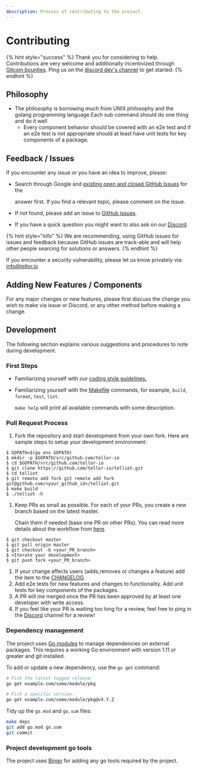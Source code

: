 ```yaml
---
description: Process of contributing to the project.
---
```


# Contributing

{% hint style="success" %}
Thank you for considering to help. Contributions are very welcome and additionally incentivized through [Gitcoin bounties](https://gitcoin.co/tellor-io). Ping us on the [discord dev's channel](https://discord.gg/2rw2wQ38) to get started.
{% endhint %}

## Philosophy

* The philosophy is borrowing much from UNIX philosophy and the golang programming language.Each sub command should do one thing and do it well
  * Every component behavior should be covered with an e2e test and if an  e2e test is not appropriate should at least have unit tests for key components of a package.

## Feedback / Issues

If you encounter any issue or you have an idea to improve, please:

* Search through Google and [existing open and closed GitHub Issues](https://github.com/tellor-io/telliot/issues) for the

  answer first. If you find a relevant topic, please comment on the issue.

* If not found, please add an issue to [GitHub issues](https://github.com/tellor-io/telliot/issues).
* If you have a quick question you might want to also ask on our [Discord](https://discord.gg/n7drGjh).

{% hint style="info" %}
We are recommending, using GitHub issues for issues and feedback because GitHub issues are track-able and will help other people searcing for solutions or answers.
{% endhint %}

If you encounter a security vulnerability, please let us know privately via: [info@tellor.io](mailto:info@tellor.io?subject=Security%20vulnerability%20report)

## Adding New Features / Components

For any major changes or new features, please first discuss the change you wish to make via issue or Discord, or any other method before making a change.

## Development

The following section explains various suggestions and procedures to note during development.

### First Steps

* Familiarizing yourself with our [coding style guidelines.](coding-style-guide.md)
* Familiarizing yourself with the [Makefile](https://github.com/tellor-io/telliot/blob/master/Makefile) commands, for example, `build`, `format`, `test`, `lint`.

  `make help` will print all available commands with some description.

### Pull Request Process

1. Fork the repository and start development from your own fork. Here are sample steps to setup your development environment:

```text
$ GOPATH=$(go env GOPATH)
$ mkdir -p $GOPATH/src/github.com/tellor-io
$ cd $GOPATH/src/github.com/tellor-io
$ git clone https://github.com/tellor-io/telliot.git
$ cd telliot
$ git remote add fork git remote add fork git@github.com/<your_github_id>/telliot.git
$ make build
$ ./telliot -h
```

1. Keep PRs as small as possible. For each of your PRs, you create a new branch based on the latest master.

   Chain them if needed \(base one PR on other PRs\). You can read more details about the workflow from [here](https://gist.github.com/Chaser324/ce0505fbed06b947d962).

```text
$ git checkout master
$ git pull origin master
$ git checkout -b <your_PR_branch>
$ <Iterate your development>
$ git push fork <your_PR_branch>
```

1. If your change affects users \(adds,removes or changes a feature\) add the item to the [CHANGELOG](changelog.md).
2. Add e2e tests for new features and changes to functionality. Add unit tests for key components of the packages.
3. A PR will me merged once the PR has been approved by at least one developer with write access.
4. If you feel like your PR is waiting too long for a review, feel free to ping in the [Discord](https://discord.gg/n7drGjh) channel for a review!

### Dependency management

The project uses [Go modules](https://golang.org/cmd/go/#hdr-Modules__module_versions__and_more) to manage dependencies on external packages. This requires a working Go environment with version 1.11 or greater and git installed.

To add or update a new dependency, use the `go get` command:

```bash
# Pick the latest tagged release.
go get example.com/some/module/pkg

# Pick a specific version.
go get example.com/some/module/pkg@vX.Y.Z
```

Tidy up the `go.mod` and `go.sum` files:

```bash
make deps
git add go.mod go.sum
git commit
```

### Project development go tools

The project uses [Bingo](.bingo/README.md) for adding any go tools required by the project.

